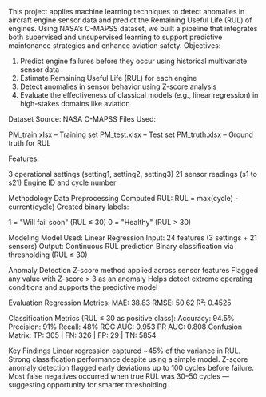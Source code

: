 This project applies machine learning techniques to detect anomalies in aircraft engine sensor data and predict the Remaining Useful Life (RUL) of engines. Using NASA’s 
C-MAPSS dataset, we built a pipeline that integrates both supervised and unsupervised learning to support predictive maintenance strategies and enhance aviation safety.
Objectives:
1) Predict engine failures before they occur using historical multivariate sensor data
2) Estimate Remaining Useful Life (RUL) for each engine
3) Detect anomalies in sensor behavior using Z-score analysis
4) Evaluate the effectiveness of classical models (e.g., linear regression) in high-stakes domains like aviation

Dataset
Source: NASA C-MAPSS
Files Used:

PM_train.xlsx – Training set
PM_test.xlsx – Test set
PM_truth.xlsx – Ground truth for RUL

Features:

3 operational settings (setting1, setting2, setting3)
21 sensor readings (s1 to s21)
Engine ID and cycle number

Methodology
Data Preprocessing
Computed RUL: RUL = max(cycle) - current(cycle)
Created binary labels:

1 = "Will fail soon" (RUL ≤ 30)
0 = "Healthy" (RUL > 30)

Modeling
Model Used: Linear Regression
Input: 24 features (3 settings + 21 sensors)
Output:
Continuous RUL prediction
Binary classification via thresholding (RUL ≤ 30)

Anomaly Detection
Z-score method applied across sensor features
Flagged any value with Z-score > 3 as an anomaly
Helps detect extreme operating conditions and supports the predictive model

Evaluation
Regression Metrics:
MAE: 38.83
RMSE: 50.62
R²: 0.4525

Classification Metrics (RUL ≤ 30 as positive class):
Accuracy: 94.5%
Precision: 91%
Recall: 48%
ROC AUC: 0.953
PR AUC: 0.808
Confusion Matrix:
TP: 305 | FN: 326 | FP: 29 | TN: 5854

Key Findings
Linear regression captured ~45% of the variance in RUL.
Strong classification performance despite using a simple model.
Z-score anomaly detection flagged early deviations up to 100 cycles before failure.
Most false negatives occurred when true RUL was 30–50 cycles — suggesting opportunity for smarter thresholding.
